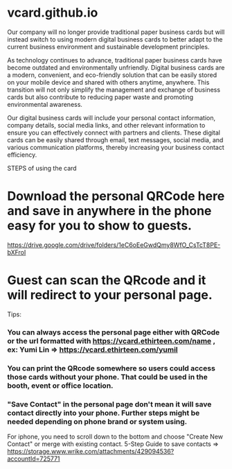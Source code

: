 # vcard.github.io

Our company will no longer provide traditional paper business cards but will instead switch to using modern digital business cards to better adapt to the current business environment and sustainable development principles.

As technology continues to advance, traditional paper business cards have become outdated and environmentally unfriendly. Digital business cards are a modern, convenient, and eco-friendly solution that can be easily stored on your mobile device and shared with others anytime, anywhere. This transition will not only simplify the management and exchange of business cards but also contribute to reducing paper waste and promoting environmental awareness.

Our digital business cards will include your personal contact information, company details, social media links, and other relevant information to ensure you can effectively connect with partners and clients. These digital cards can be easily shared through email, text messages, social media, and various communication platforms, thereby increasing your business contact efficiency.

STEPS of using the card
# Download the personal QRCode here and save in anywhere in the phone easy for you to show to guests.
https://drive.google.com/drive/folders/1eC6oEeGwdQmy8WfO_CsTcT8PE-bXFroI

# Guest can scan the QRcode and it will redirect to your personal page. 


Tips:
### You can always access the personal page either with QRCode or the url formatted with https://vcard.ethirteen.com/name , ex: Yumi Lin => https://vcard.ethirteen.com/yumil

### You can print the QRcode somewhere so users could access those cards without your phone. That could be used in the booth, event or office location.

### "Save Contact" in the personal page don't mean it will save contact directly into your phone. Further steps might be needed depending on phone brand or system using. 
For iphone, you need to scroll down to the bottom and choose "Create New Contact" or merge with existing contact.
5-Step Guide to save contacts => https://storage.www.wrike.com/attachments/429094536?accountId=725771
